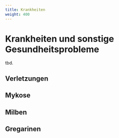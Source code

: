 ```yaml
---
title: Krankheiten 
weight: 400
---
```


# Krankheiten und sonstige Gesundheitsprobleme

tbd.

## Verletzungen

## Mykose

## Milben

## Gregarinen


